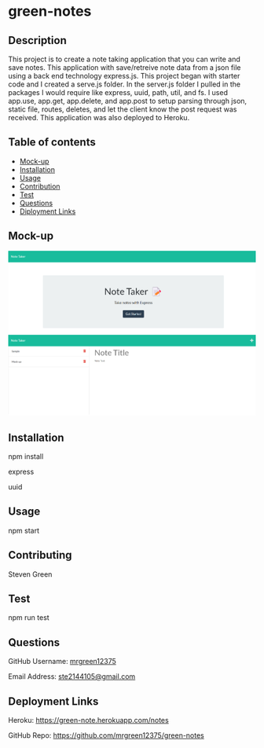 # green-notes

## Description
This project is to create a note taking application that you can write and save notes. This application with save/retreive note data from a json file using a back end technology express.js. This project began with starter code and I created a serve.js folder. In the server.js folder I pulled in the packages I would require like express, uuid, path, util, and fs. I used app.use, app.get, app.delete, and app.post to setup parsing through json, static file, routes, deletes, and let the client know the post request was received. This application was also deployed to Heroku. 
## Table of contents
- [Mock-up](#Mock-up)
- [Installation](#Installation)
- [Usage](#Usage)
- [Contribution](#Contributing)
- [Test](#Test)
- [Questions](#Questions)
- [Diployment Links](#Questions)
## Mock-up
![alt green-notes website](./images/get-started-mockup.png)
![alt green-notes website](./images/note-taker-mockup.png)
## Installation
npm install

express

uuid
## Usage
npm start
## Contributing
Steven Green
## Test
npm run test
## Questions
GitHub Username: [mrgreen12375](https://github.com/mrgreen12375)

Email Address: [ste2144105@gmail.com](ste2144105@gmail.com)
## Deployment Links
Heroku: https://green-note.herokuapp.com/notes

GitHub Repo: https://github.com/mrgreen12375/green-notes